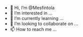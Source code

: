 - 👋 Hi, I’m @Mesfintola
- 👀 I’m interested in ...
- 🌱 I’m currently learning ...
- 💞️ I’m looking to collaborate on ...
- 📫 How to reach me ...

<!---
Mesfintola/Mesfintola is a ✨ special ✨ repository because its `README.md` (this file) appears on your GitHub profile.
You can click the Preview link to take a look at your changes.
--->

